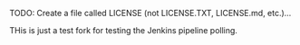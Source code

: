 TODO: Create a file called LICENSE (not LICENSE.TXT, LICENSE.md, etc.)…


THis is just a test fork for testing the Jenkins pipeline polling.
